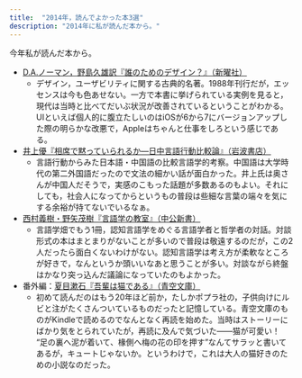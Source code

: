 ```yaml
---
title:  "2014年，読んでよかった本3選"
description: "2014年に私が読んだ本から。"
---
```


今年私が読んだ本から。

- [D.A.ノーマン，野島久雄訳『誰のためのデザイン？』（新曜社）](http://www.shin-yo-sha.co.jp/mokuroku/books/4-7885-0362-X.htm)
    - デザイン，ユーザビリティに関する古典的名著。1988年刊行だが，エッセンスは今も色あせない。一方で本書に挙げられている実例を見ると，現代は当時と比べてだいぶ状況が改善されているということがわかる。UIといえば個人的に腹立たしいのはiOSが6から7にバージョンアップした際の明らかな改悪で，Appleはちゃんと仕事をしろという感じである。
- [井上優『相席で黙っていられるか―日中言語行動比較論』（岩波書店）](http://www.iwanami.co.jp/moreinfo/0286250/top.html)
    - 言語行動からみた日本語・中国語の比較言語学的考察。中国語は大学時代の第二外国語だったので文法の細かい話が面白かった。井上氏は奥さんが中国人だそうで，実感のこもった話題が多数あるのもよい。それにしても，社会人になってからというもの普段は些細な言葉の端々を気にする余裕が持てないでいるなぁ。
- [西村義樹・野矢茂樹『言語学の教室』（中公新書）](http://www.chuko.co.jp/shinsho/2013/06/102220.html)
    - 言語学畑でもう1冊，認知言語学をめぐる言語学者と哲学者の対話。対談形式の本はまとまりがないことが多いので普段は敬遠するのだが，この2人だったら面白くないわけがない。認知言語学は考え方が柔軟なところが好きで，なんというか頭いいなあと思うことが多い。対談ながら終盤はかなり突っ込んだ議論になっていたのもよかった。
- 番外編：[夏目漱石『吾輩は猫である』（青空文庫）](http://www.aozora.gr.jp/cards/000148/card789.html)
    - 初めて読んだのはもう20年ほど前か，たしかポプラ社の，子供向けにルビと注がたくさんついているものだったと記憶している。青空文庫のものがKindleで読めるのでなんとなく再読を始めた。当時はストーリーにばかり気をとられていたが，再読に及んで気づいた――猫が可愛い！ <q>足の裏へ泥が着いて、椽側へ梅の花の印を押す</q>なんてサラッと書いてあるが，キュートじゃないか。というわけで，これは大人の猫好きのための小説なのだった。
